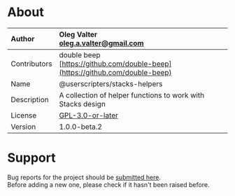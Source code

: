 
# About

| Author       | Oleg Valter<br>[oleg.a.valter@gmail.com](mailto:oleg.a.valter@gmail.com) |
| :----------- | :----------------------- |
| Contributors | double beep<br>[https://github.com/double-beep](https://github.com/double-beep) |
| Name | @userscripters/stacks-helpers |
| Description | A collection of helper functions to work with Stacks design |
| License | [GPL-3.0-or-later](https://spdx.org/licenses/GPL-3.0-or-later) |
| Version | 1.0.0-beta.2 |


# Support

Bug reports for the project should be [submitted here](https://github.com/userscripters/stacks-helpers/issues).
<br>Before adding a new one, please check if it hasn't been raised before.
  